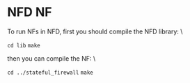 NFD NF
==

To run NFs in NFD, first you should compile the NFD library: \\

`cd lib`
`make`

then you can compile the NF: \\

`cd ../stateful_firewall`
`make` 